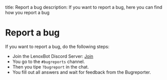 title: Report a bug
description: If you want to report a bug, here you can find how you report a bug

# Report a bug

If you want to report a bug, do the following steps:

* Join the LenoxBot Discord Server: [Join](https://lenoxbot.com/discord/)
* You go to the `#bugreports` channel.
* Then you tipe `?bugreport` in the chat.
* You fill out all answers and wait for feedback from the Bugreporter.
